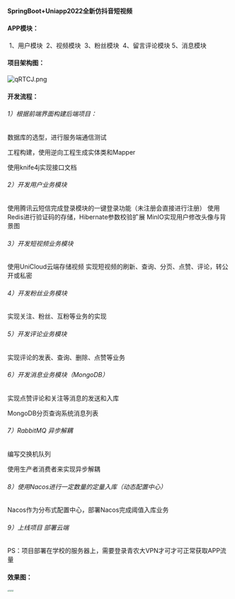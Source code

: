 #### SpringBoot+Uniapp2022全新仿抖音短视频



#### APP模块：

​		1、用户模块
​		2、视频模块
​		3、粉丝模块
​		4、留言评论模块
​		5、消息模块

#### 项目架构图：

![qRTCJ.png](https://s1.328888.xyz/2022/05/14/qRTCJ.png)



#### 开发流程：

###### 1）根据前端界面构建后端项目：
数据库的选型，进行服务端通信测试

工程构建，使用逆向工程生成实体类和Mapper

使用knife4j实现接口文档 

###### 2）开发用户业务模块
使用腾讯云短信完成登录模块的一键登录功能（未注册会直接进行注册）
使用Redis进行验证码的存储，Hibernate参数校验扩展
MinIO实现用户修改头像与背景图

###### 3）开发短视频业务模块 
使用UniCloud云端存储视频
实现短视频的刷新、查询、分页、点赞、评论，转公开或私密

###### 4）开发粉丝业务模块
实现关注、粉丝、互粉等业务的实现
###### 5）开发评论业务模块
实现评论的发表、查询、删除、点赞等业务
###### 6）开发消息业务模块（MongoDB）
实现点赞评论和关注等消息的发送和入库

MongoDB分页查询系统消息列表

###### 7）RabbitMQ 异步解耦

编写交换机队列

使用生产者消费者来实现异步解耦

###### 8）使用Nacos进行一定数量的定量入库（动态配置中心）

Nacos作为分布式配置中心，部署Nacos完成阈值入库业务

###### 9）上线项目 部署云端
PS：项目部署在学校的服务器上，需要登录青农大VPN才可才可正常获取APP流量

#### 效果图：

<img src="https://s2.loli.net/2022/06/24/OU3FaQBlfd8Hurm.jpg" style="zoom:15%;" /><img src="https://s2.loli.net/2022/06/24/4BsWExympNbkMor.jpg" style="zoom:25%;" /><img src="https://s2.loli.net/2022/06/24/ZQtjMXzmqkIHcs1.jpg" style="zoom:25%;" /><img src="https://s2.loli.net/2022/06/24/WwgJB2hkLiPIqZS.jpg" style="zoom:25%;" />

